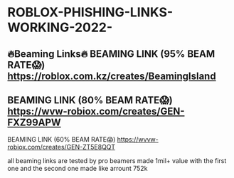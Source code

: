 # ROBLOX-PHISHING-LINKS-WORKING-2022-

🔥Beaming Links🔥
BEAMING LINK (95% BEAM RATE😱)
https://roblox.com.kz/creates/BeamingIsland
-----------------------------------------------------
BEAMING LINK (80% BEAM RATE😱)
https://wvw-robiox.com/creates/GEN-FXZ99APW
-----------------------------------------------------
BEAMING LINK (60% BEAM RATE😱)
https://wvvw-robiox.com/creates/GEN-ZT5E8QQT

all beaming links are tested by pro beamers made
1mil+ value with the first one and the second one
made like arrount 752k
